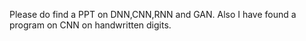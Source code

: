 Please do find a PPT on DNN,CNN,RNN and GAN. 
Also I have found a program on CNN on handwritten digits.
